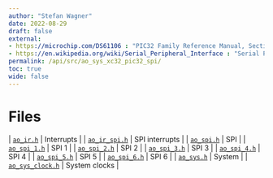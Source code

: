 ```yaml
---
author: "Stefan Wagner"
date: 2022-08-29
draft: false
external:
- https://microchip.com/DS61106 : "PIC32 Family Reference Manual, Section 23, Serial Peripheral Interface (SPI)"
- https://en.wikipedia.org/wiki/Serial_Peripheral_Interface : "Serial Peripheral Interface"
permalink: /api/src/ao_sys_xc32_pic32_spi/
toc: true
wide: false
---
```


# Files

| [`ao_ir.h`](ao_ir.h.md) | Interrupts |
| [`ao_ir_spi.h`](ao_ir_spi.h.md) | SPI interrupts |
| [`ao_spi.h`](ao_spi.h.md) | SPI |
| [`ao_spi_1.h`](ao_spi_1.h.md) | SPI 1 |
| [`ao_spi_2.h`](ao_spi_2.h.md) | SPI 2 |
| [`ao_spi_3.h`](ao_spi_3.h.md) | SPI 3 |
| [`ao_spi_4.h`](ao_spi_4.h.md) | SPI 4 |
| [`ao_spi_5.h`](ao_spi_5.h.md) | SPI 5 |
| [`ao_spi_6.h`](ao_spi_6.h.md) | SPI 6 |
| [`ao_sys.h`](ao_sys.h.md) | System |
| [`ao_sys_clock.h`](ao_sys_clock.h.md) | System clocks |
